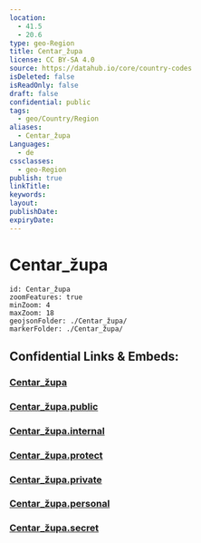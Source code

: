 ```yaml
---
location:
  - 41.5
  - 20.6
type: geo-Region
title: Centar_župa
license: CC BY-SA 4.0
source: https://datahub.io/core/country-codes
isDeleted: false
isReadOnly: false
draft: false
confidential: public
tags:
  - geo/Country/Region
aliases:
  - Centar_župa
Languages:
  - de
cssclasses:
  - geo-Region
publish: true
linkTitle:
keywords:
layout:
publishDate:
expiryDate:
---
```


# Centar_župa

```leaflet
id: Centar_župa
zoomFeatures: true 
minZoom: 4 
maxZoom: 18
geojsonFolder: ./Centar_župa/
markerFolder: ./Centar_župa/
```


## Confidential Links & Embeds: 

### [Centar_župa](/_Standards/Earth/Continent/Europe/Europe~South/Macedonia~North/Municipalities~Macedonia/Centar_župa.md) 

### [Centar_župa.public](/_public/Earth/Continent/Europe/Europe~South/Macedonia~North/Municipalities~Macedonia/Centar_župa.public.md) 

### [Centar_župa.internal](/_internal/Earth/Continent/Europe/Europe~South/Macedonia~North/Municipalities~Macedonia/Centar_župa.internal.md) 

### [Centar_župa.protect](/_protect/Earth/Continent/Europe/Europe~South/Macedonia~North/Municipalities~Macedonia/Centar_župa.protect.md) 

### [Centar_župa.private](/_private/Earth/Continent/Europe/Europe~South/Macedonia~North/Municipalities~Macedonia/Centar_župa.private.md) 

### [Centar_župa.personal](/_personal/Earth/Continent/Europe/Europe~South/Macedonia~North/Municipalities~Macedonia/Centar_župa.personal.md) 

### [Centar_župa.secret](/_secret/Earth/Continent/Europe/Europe~South/Macedonia~North/Municipalities~Macedonia/Centar_župa.secret.md)

